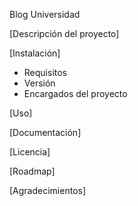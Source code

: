 Blog Universidad

[Descripción del proyecto]

[Instalación]
- Requisitos
- Versión
- Encargados del proyecto

[Uso]

[Documentación]

[Licencia]

[Roadmap]

[Agradecimientos]

